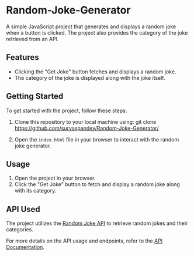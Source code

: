 # Random-Joke-Generator
A simple JavaScript project that generates and displays a random joke when a button is clicked. The project also provides the category of the joke retrieved from an API.
## Features

- Clicking the "Get Joke" button fetches and displays a random joke.
- The category of the joke is displayed along with the joke itself.

## Getting Started

To get started with the project, follow these steps:

1. Clone this repository to your local machine using:
git clone https://github.com/suryaspandey/Random-Joke-Generator/

2. Open the `index.html` file in your browser to interact with the random joke generator.

## Usage

1. Open the project in your browser.
2. Click the "Get Joke" button to fetch and display a random joke along with its category.

## API Used

The project utilizes the [Random Joke API](https://v2.jokeapi.dev/joke/) to retrieve random jokes and their categories.

For more details on the API usage and endpoints, refer to the [API Documentation](https://v2.jokeapi.dev/).
